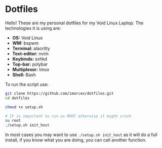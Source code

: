 # Dotfiles
Hello! These are my personal dotfiles for my Void Linux Laptop. The technologies it is using are:
- **OS:** Void Linux
- **WM:** bspwm
- **Terminal:** alacritty
- **Text-editor:** nvim
- **Keybinds:** sxhkd
- **Top-bar:** polybar
- **Multiplexor:** tmux
- **Shell:** Bash

To run the script use:
```bash
git clone https://github.com/imarcex/dotfiles.git
cd dotfiles

chmod +x setup.sh

# It is important to run as ROOT otherwise it might crash
su root
./setup.sh init_host
```

In most cases you may want to use `./setup.sh init_host` as it will do a full install, if you know what you are doing, you can call another function.

